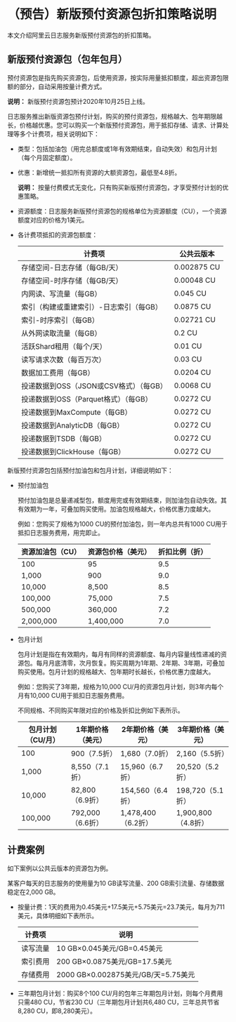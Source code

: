 # （预告）新版预付资源包折扣策略说明

本文介绍阿里云日志服务新版预付资源包的折扣策略。

## 新版预付资源包（包年包月）

预付资源包是指先购买资源包，后使用资源，按实际用量抵扣额度，超出资源包限额的部分，自动采用按量计费方式。

**说明：** 新版预付资源包预计2020年10月25日上线。

日志服务推出新版资源包预付计划，购买的预付资源包，规格越大、包年期限越长，价格越优惠。您可以购买一个新版预付资源包，用于抵扣存储、请求、计算处理等多个计费项，相关说明如下：

-   类型：包括加油包（用完总额度或1年有效期结束，自动失效）和包月计划（每个月固定额度）。
-   优惠：新增统一抵扣所有资源的大额资源包，最低至4.8折。

    **说明：** 按量付费模式无变化，只有购买新版预付资源包，才享受预付计划的优惠策略。

-   资源额度：日志服务新版预付资源包的规格单位为资源额度（CU），一个资源额度对应的价格为1美元。
-   各计费项抵扣的资源包额度：

    |计费项|公共云版本|
    |---|-----|
    |存储空间-日志存储（每GB/天）|0.002875 CU|
    |存储空间-时序存储（每GB/天）|0.00048 CU|
    |内网读、写流量（每GB）|0.045 CU|
    |索引（构建或重建索引）-日志索引（每GB）|0.0875 CU|
    |索引-时序索引（每GB）|0.02721 CU|
    |从外网读取流量（每GB）|0.2 CU|
    |活跃Shard租用（每个/天）|0.01 CU|
    |读写请求次数（每百万次）|0.03 CU|
    |数据加工费用（每GB）|0.0204 CU|
    |投递数据到OSS（JSON或CSV格式）（每GB）|0.0068 CU|
    |投递数据到OSS（Parquet格式）（每GB）|0.0272 CU|
    |投递数据到MaxCompute（每GB）|0.0272 CU|
    |投递数据到AnalyticDB（每GB）|0.0272 CU|
    |投递数据到TSDB（每GB）|0.0272 CU|
    |投递数据到ClickHouse（每GB）|0.0272 CU|


新版预付资源包包括预付加油包和包月计划，详细说明如下：

-   预付加油包

    预付加油包是总量递减型包，额度用完或有效期结束，则加油包自动失效。其有效期为一年，可叠加购买使用。加油包规格越大，价格优惠力度越大。

    例如：您购买了规格为1000 CU的预付加油包，则一年内总共有1000 CU用于抵扣日志服务费用，用完即止。

    |资源加油包（CU）|资源包价格（美元）|折扣比例（折）|
    |---------|---------|-------|
    |100|95|9.5|
    |1,000|900|9.0|
    |10,000|8,500|8.5|
    |100,000|75,000|7.5|
    |500,000|360,000|7.2|
    |2,000,000|1,400,000|7.0|

-   包月计划

    包月计划是指在有效期内，每月有同样的资源额度、每月内容量线性递减的资源包。每月月底清零，次月恢复。购买周期为1年期、2年期、3年期，可叠加购买使用。包月计划的规格越大、包年期时长越长，价格优惠力度越大。

    例如：您购买了3年期，规格为10,000 CU/月的资源包月计划，则3年内每个月有10,000 CU用于抵扣日志服务费用。

    不同规格、不同购买年限对应的价格及折扣比例如下表所示。

    |包月计划（CU/月）|1年期价格（美元）|2年期价格（美元）|3年期价格（美元）|
    |----------|---------|---------|---------|
    |100|900（7.5折）|1,680（7.0折）|2,160（5.5折）|
    |1,000|8,550（7.1折）|15,960（6.7折）|20,520（5.2折）|
    |10,000|82,800（6.9折）|154,560（6.4折）|198,720（5.1折）|
    |100,000|792,000（6.6折）|1,478,400（6.2折）|1,900,800（4.8折）|


## 计费案例

如下案例以公共云版本的资源包为例。

某客户每天的日志服务的使用量为10 GB读写流量、200 GB索引流量、存储数据稳定在2,000 GB。

-   按量计费：1天的费用为0.45美元+17.5美元+5.75美元=23.7美元，每月为711美元，具体明细如下表所示。

    |计费项|说明|
    |---|--|
    |读写流量|10 GB×0.045美元/GB=0.45美元|
    |索引费用|200 GB×0.0875美元/GB=17.5美元|
    |存储费用|2000 GB×0.002875美元/GB/天=5.75美元|

-   三年期包月计划：购买8个100 CU/月的包年三年期包月计划，则每个月费用只需480 CU，节省230 CU（三年期包月计划共6,480 CU，三年总共节省8,280 CU，即8,280美元）。

